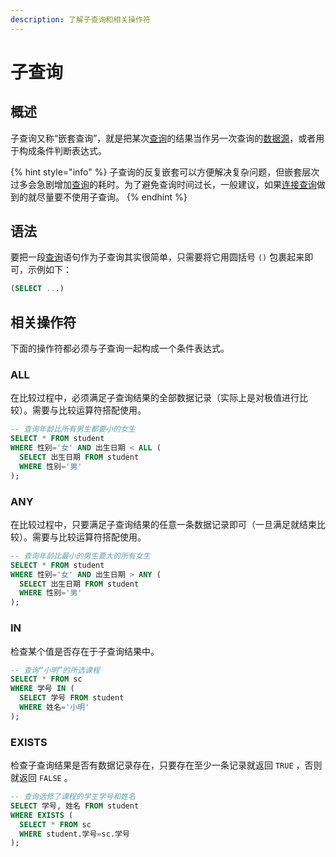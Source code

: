 ```yaml
---
description: 了解子查询和相关操作符
---
```


# 子查询

## 概述 <a id="summary"></a>

子查询又称“嵌套查询”，就是把某次[查询](basic_query.md)的结果当作另一次查询的[数据源](basic_query.md#from)，或者用于构成条件判断表达式。

{% hint style="info" %}
子查询的反复嵌套可以方便解决复杂问题，但嵌套层次过多会急剧增加[查询](basic_query.md)的耗时。为了避免查询时间过长，一般建议，如果[连接查询](join_query.md)做到的就尽量要不使用子查询。
{% endhint %}

## 语法 <a id="syntax"></a>

要把一段[查询](basic_query.md)语句作为子查询其实很简单，只需要将它用圆括号 `()` 包裹起来即可，示例如下：

```sql
(SELECT ...)
```

## 相关操作符 <a id="operator"></a>

下面的操作符都必须与子查询一起构成一个条件表达式。

### ALL

在比较过程中，必须满足子查询结果的全部数据记录（实际上是对极值进行比较）。需要与比较运算符搭配使用。

```sql
-- 查询年龄比所有男生都要小的女生
SELECT * FROM student
WHERE 性别='女' AND 出生日期 < ALL (
  SELECT 出生日期 FROM student
  WHERE 性别='男'
);
```

### ANY

在比较过程中，只要满足子查询结果的任意一条数据记录即可（一旦满足就结束比较）。需要与比较运算符搭配使用。

```sql
-- 查询年龄比最小的男生要大的所有女生
SELECT * FROM student
WHERE 性别='女' AND 出生日期 > ANY (
  SELECT 出生日期 FROM student
  WHERE 性别='男'
);
```

### IN

检查某个值是否存在于子查询结果中。

```sql
-- 查询“小明”的所选课程
SELECT * FROM sc
WHERE 学号 IN (
  SELECT 学号 FROM student
  WHERE 姓名='小明'
);
```

### EXISTS

检查子查询结果是否有数据记录存在，只要存在至少一条记录就返回 `TRUE` ，否则就返回 `FALSE` 。

```sql
-- 查询选修了课程的学生学号和姓名
SELECT 学号, 姓名 FROM student
WHERE EXISTS (
  SELECT * FROM sc
  WHERE student.学号=sc.学号
);
```



